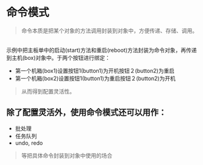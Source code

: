 # 命令模式
>命令本质是把某个对象的方法调用封装到对象中，方便传递、存储、调用。
<br>
示例中把主板单中的启动(start)方法和重启(reboot)方法封装为命令对象，再传递到主机(box)对象中。于两个按钮进行绑定：

- 第一个机箱(box1)设置按钮1(button1)为开机按钮２(button2)为重启
- 第一个机箱(box2)设置按钮1(button1)为重启按钮２(button2)为开机

>从而得到配置灵活性。

## 除了配置灵活外，使用命令模式还可以用作：
- 批处理
- 任务队列
- undo, redo

>等把具体命令封装到对象中使用的场合